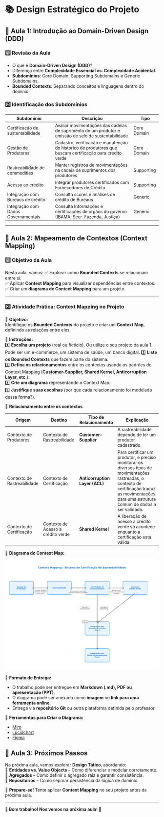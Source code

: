 # 📚 Design Estratégico do Projeto

## 📌 Aula 1: Introdução ao Domain-Driven Design (DDD)

### **1️⃣ Revisão da Aula**

- O que é **Domain-Driven Design (DDD)**?
- Diferença entre **Complexidade Essencial vs. Complexidade Acidental**.
- **Subdomínios**: Core Domain, Supporting Subdomains e Generic Subdomains.
- **Bounded Contexts**: Separando conceitos e linguagens dentro do domínio.

### **2️⃣ Identificação dos Subdomínios**

| **Subdomínio**                      | **Descrição**                                                                                            | **Tipo**    |
|-------------------------------------|----------------------------------------------------------------------------------------------------------|-------------|
| Certificação de sustentabilidade    | Avaliar movimentações das cadeias de suprimento de um produtor e emissão de selo de sustentabilidade     | Core Domain |
| Gestão de Produtores                | Cadastro, verificação e manutenção do histórico de produtores que buscam certificação para crédito verde | Core Domain |
| Rastreabilidade de commodities      | Manter registros de movimentações na cadeia de suprimentos dos produtores                                | Supporting  |
| Acesso ao crédito                   | Integrar produtores certificados com Fornecedores de Crédito.                                            | Supporting  |
| Integração com Bureaus de crédito   | Consulta scores e análises de crédito de Bureaus                                                         | Generic     |
| Integração com Dados Governamentais | Consulta Informações e certificações de órgãos do governo (IBAMA, Secr. Fazenda, Justiça)                | Generic     |

---

## 📌 Aula 2: Mapeamento de Contextos (Context Mapping)

### **1️⃣ Objetivo da Aula**

Nesta aula, vamos:
✅ Explorar como **Bounded Contexts** se relacionam entre si.  
✅ Aplicar **Context Mapping** para visualizar dependências entre contextos.  
✅ Criar um **diagrama de Context Mapping** para um projeto.

---

### **2️⃣ Atividade Prática: Context Mapping no Projeto**

📌 **Objetivo:**  
Identifique os **Bounded Contexts** do projeto e criar um **Context Map**, definindo as relações entre eles.

📌 **Instruções:**  
1️⃣ **Escolha um projeto** (real ou fictício). Ou utilize o seu projeto da aula 1. Pode ser um e-commerce, um sistema de
saúde, um banco digital.
2️⃣ **Liste os Bounded Contexts** que fazem parte do sistema.  
3️⃣ **Defina os relacionamentos** entre os contextos usando os padrões do Context Mapping (**Customer-Supplier, Shared
Kernel, Anticorruption Layer, etc.**).  
4️⃣ **Crie um diagrama** representando o Context Map.  
5️⃣ **Justifique suas escolhas** (por que cada relacionamento foi modelado dessa forma?).

📌 **Relacionamento entre os contextos**

| **Origem**                  | **Destino**                        | **Tipo de Relacionamento**     | **Explicação**                                                                                                                                                                                       |
|-----------------------------|------------------------------------|--------------------------------|------------------------------------------------------------------------------------------------------------------------------------------------------------------------------------------------------|
| Contexto de Produtores      | Contexto de Rastreabilidade        | **Customer-Supplier**          | A rastreabilidade depende de ter um produtor cadastrado.                                                                                                                                             |
| Contexto de Rastreabilidade | Contexto de Certificação           | **Anticorruption Layer (ACL)** | Para certificar um produtor, é preciso monitorar os diversos tipos de movimentações rastreadas, o contexto de certificação traduz as movimentações para uma estrutura comum de dados a ser validada. |
| Contexto de Certificação    | Contexto de Acesso a crédito verde | **Shared Kernel**              | A liberação de acesso a crédito verde só acontece enquanto a certificação está válida                                                                                                                |

📌 **Diagrama do Context Map:**

![Context Map](./docs/diagrams/context-map.png)

📌 **Formato de Entrega:**

- O trabalho pode ser entregue em **Markdown (.md), PDF ou apresentação (PPT)**.
- O diagrama pode ser anexado como **imagem** ou **link para uma ferramenta online**.
- Entrega via **repositório Git** ou outra plataforma definida pelo professor.

📌 **Ferramentas para Criar o Diagrama:**

- [Miro](https://miro.com/)
- [Lucidchart](https://www.lucidchart.com/)
- [Figma](https://www.figma.com/)

## 📌 Aula 3: Próximos Passos

Na próxima aula, vamos explorar **Design Tático**, abordando:  
🔹 **Entidades vs. Value Objects** – Como diferenciar e modelar corretamente.  
🔹 **Agregados** – Como definir o agregado raiz e garantir consistência.  
🔹 **Repositórios** – Como separar persistência da lógica de domínio.

📌 **Prepare-se!** Tente aplicar **Context Mapping** no seu projeto antes da próxima aula.

---

**📢 Bom trabalho! Nos vemos na próxima aula! 🚀**

